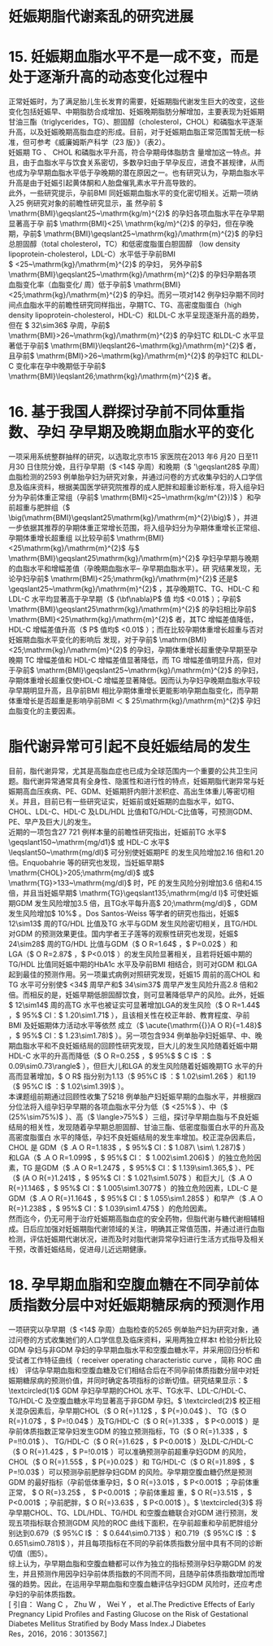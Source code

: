 # 妊娠期脂代谢紊乱的研究进展  
# 15. 妊娠期血脂水平不是一成不变，而是处于逐渐升高的动态变化过程中  
正常妊娠时，为了满足胎儿生长发育的需要，妊娠期脂代谢发生巨大的改变，这些变化包括妊娠早、中期脂肪合成增加、妊娠晚期脂肪分解增加，主要表现为妊娠期甘油三酯（triglycerides，TG）、胆固醇（cholesterol，CHOL）和磷脂水平逐渐升高，以及妊娠晚期高脂血症的形成。目前，对于妊娠期血脂正常范围暂无统一标准，但可参考《威廉姆斯产科学（23 版）》（表2）。  
妊娠期 TG 、 CHOL  和磷脂水平升高，符合孕期母体脂肪含 量增加这一特点。并且，由于血脂水平与饮食关系密切，多数孕妇由于早孕反应，进食不甚规律，从而也成为孕早期血脂水平低于孕晚期的潜在原因之一。也有研究认为，孕期血脂水平升高是由于妊娠引起黄体酮和人胎盘催乳素水平升高导致的。  
此外，一些研究提示，孕前BMI 同妊娠期血脂水平的变化密切相关。近期一项纳入25 例研究对象的前瞻性研究显示，虽  然孕前 $ \mathrm{BMI}\geqslant25~\mathrm{kg/m}^{2}$     的孕妇各项血脂水平在孕早期显著高于孕 前$ \mathrm{BMI}<25\ \mathrm{kg/m}^{2}$     的孕妇，但在孕晚期，孕前$ \mathrm{BMI}\geqslant25~\mathrm{kg}/\mathrm{m}^{2}$     的孕妇总胆固醇（total cholesterol，TC）和低密度脂蛋白胆固醇
（low density lipoprotein-cholesterol，LDL-C）水平低于孕前BMI    
 $ <25~\mathrm{kg}/\mathrm{m}^{2}$    的孕妇， 另外孕前$ \mathrm{BMI}\geqslant25~\mathrm{kg}/\mathrm{m}^{2}$    的孕妇孕期各项  血脂变化率（血脂变化/ 周）低于孕前$ \mathrm{BMI}<25\;\mathrm{kg}/\mathrm{m}^{2}$    的孕妇。而另一项对142 例孕妇孕期不同时间点血脂水平的前瞻性研究同样指出，孕期TC、TG、高密度脂蛋白（high density lipoprotein-cholesterol，HDL-C）和LDL-C 水平呈现逐渐升高的趋势，但在  $ 32\sim36$  孕周，孕前$ \mathrm{BMI}>26~\mathrm{kg}/\mathrm{m}^{2}$    的孕妇TC 和LDL-C 水平显著低于孕前$ \mathrm{BMI}\leqslant26~\mathrm{kg}/\mathrm{m}^{2}$     者，且孕前$ \mathrm{BMI}>26~\mathrm{kg}/\mathrm{m}^{2}$     的孕妇TC 和LDL-C 变化率在孕中晚期低于孕前$ \mathrm{BMI}\leqslant26\;\mathrm{kg}/\mathrm{m}^{2}$     者。  
# 16.  基于我国人群探讨孕前不同体重指数、孕妇 孕早期及晚期血脂水平的变化  
一项采用系统整群抽样的研究，以选取北京市15 家医院在2013 年6 月20 日至11 月30 日住院分娩，且行孕早期（$ <14$  孕周）和晚期（$ '\geqslant28$  孕周）血脂检测的2593 例单胎孕妇为研究对象，并通过问卷的方式收集孕妇的人口学信息及临床资料，根据美国医学研究院推荐的成人肥胖和超重诊断标准，将入组孕妇分为孕前体重正常组（孕前$ \mathrm{BMI}<25~\mathrm{kg/m^{2}})$ ）和孕前超重与肥胖组（$ \big(\mathrm{BMI}\geqslant25\mathrm{kg}/\mathrm{m}^{2}\big)$ ），并进一步依据其推荐的孕期体重正常增长范围，将入组孕妇分为孕期体重增长正常组、孕期体重增长超重组   以比较孕前$ \mathrm{BMI}<25\mathrm{kg}/\mathrm{m}^{2}$    与$ \mathrm{BMI}\geqslant25\mathrm{kg}/\mathrm{m}^{2}$     孕妇孕早期与晚期的血脂水平和增幅差值（孕晚期血脂水平– 孕早期血脂水平）。研  究结果发现，无论孕妇孕前$ \mathrm{BMI}<25\;\mathrm{kg}/\mathrm{m}^{2}$    还是$ \geqslant25~\mathrm{kg}/\mathrm{m}^{2}$    ，其孕晚期TC、TG、HDL-C 和LDL-C 水平均显著高于孕早期（$ {\bf\nabla}P$  值 均$ <0.01$ ）；孕前$ \mathrm{BMI}\geqslant25\mathrm{kg}/\mathrm{m}^{2}$     的孕妇相比孕前$ \mathrm{BMI}<25\mathrm{kg}/\mathrm{m}^{2}$    者，其TC 增幅差值降低，HDL-C 增幅差值升高（$ P$  值均$ <0.01$ ）；而在比较孕期体重增长超重与否对妊娠期血脂水平变化的影响后  发现，对于孕前$ \mathrm{BMI}<25\;\mathrm{kg}/\mathrm{m}^{2}$    的孕妇，孕期体重增长超重使孕早期至孕晚期 TC  增幅差值和 HDL-C  增幅差值显著降低，而 TG    增幅差值明显升高，但对于孕前$ \mathrm{BMI}\geqslant25~\mathrm{kg}/\mathrm{m}^{2}$    的孕妇，孕期体重增长超重仅使HDL-C 增幅差显著降低。因而认为孕妇孕晚期血脂水平较孕早期明显升高，且孕前BMI 相比孕期体重增长更能影响孕期血脂变化，而孕期体重增长是否超重是影响孕前BMI ＜  $ 25\mathrm{kg}/\mathrm{m}^{2}$    孕妇血脂变化的主要因素。  
#  脂代谢异常可引起不良妊娠结局的发生  
目前，脂代谢异常，尤其是高脂血症也已成为全球范围内一个重要的公共卫生问题。脂代谢异常通常具有全身性、隐匿性和进行性的特点，妊娠期脂代谢异常与妊娠期高血压疾病、PE、GDM、妊娠期肝内胆汁淤积症、高出生体重儿等密切相关。并且，目前已有一些研究证实，妊娠前或妊娠期的血脂水平，如TG、CHOL、LDL-C、HDL-C 及LDL/HDL 比值和TG/HDL-C比值等，可预测GDM、PE、早产及巨大儿的发生。  
近期的一项包含27 721 例样本量的前瞻性研究指出，妊娠前TG 水平$ \geqslant150~\mathrm{mg/d1}$     或 HDL-C 水平$ \leqslant50~\mathrm{mg/dl}$     可分别使妊娠期PE 的发生风险增加2.16 倍和1.20 倍。Enquobahrie 等的研究也发现，当妊娠早期$ \mathrm{CHOL}>205\;\mathrm{mg/dl}$     或$ \mathrm{TG}>133~\mathrm{mg/dl}$     时，PE 的发生风险分别增加3.6 倍和4.15 倍，并且当妊娠早期$ \mathrm{TG}\geqslant135\;\mathrm{mg/d l}$     可使妊娠期GDM 发生风险增加3.5 倍，且TG水平每升高$ 20\;\mathrm{mg/dl}$    ，GDM 发生风险增加$ 10\%$ 。Dos Santos-Weiss 等学者的研究也指出，妊娠$ 12\sim13$  周的TG/HDL 比值及TG 水平与GDM 发生风险密切相关，且TG/HDL 对GDM 的预测效果更佳。国内学者王子莲等的观察性研究也发现，妊娠$ 24\sim28$  周的TG/HDL 比值与GDM（$ O R=1.64$ ，$ P=0.02$ ）和  
LGA（$ O R=2.87$ ，$ P<0.01$ ）的发生风险显著相关，且若将妊娠中期的TG/HDL 比值同妊娠中期的HbA1c 水平及孕前BMI 相结合，则可对GDM 和LGA 起到最佳的预测作用。另一项巢式病例对照研究发现，妊娠15 周前的高CHOL 和TG 水平可分别使$ <34$  周早产和$ 34\sim37$  周早产发生风险升高2.8 倍和2 倍。而相反的是，妊娠早期低胆固醇饮食，则可显著降低早产的风险。此外，妊娠$ 12\sim14$  周的高TG 水平也被证实可显著增加LGA的发生风险（$ O R=1.44$ ，$ 95\%$  CI：$ 1.20\sim1.71$ ），且该相关性在校正年龄、教育程度、孕前 BMI  及妊娠期体力活动水平等依然 成立（$ \acute{\mathrm{{}}A O R}{=1.48}$    ，$ 95\%$  CI：$ 1.23\sim1.78)$ ）。另一项包含934 例单胎孕妇妊娠早、中、晚期血脂水平和不良妊娠结局的回顾性研究发现，巨大儿的发生风险随着妊娠中期HDL-C 水平的升高而降低（$ O R=0.25$ ，$ 95\%$  $ C I$ ：$ 0.09\sim0.73\rangle$ ），但巨大儿和LGA 的发生风险随着妊娠晚期TG 水平的升高而显著增加，$ O R$  指分别为1.13（$ 95\%C I$ ：$ 1.02\sim1.26$ ）和1.19（$ 95\%C I$ ：$ 1.02\sim1.39)$ ）。  
本课题组前期通过回顾性收集了5218 例单胎产妇妊娠早期的血脂水平，并根据四分位法将入组孕妇孕早期的各项血脂水平分为低（$ <25\%$ ）、中（$ (25\%\sim75\%)$ ）、高（$ \langle>75\%$ ）三组，探讨孕早期血脂与不良妊娠结局的相关性，发现随着孕早期总胆固醇、甘油三酯、低密度脂蛋白水平的升高及高密度脂蛋白 水平的降低，孕妇不良妊娠结局的发生率增加。校正混杂因素后，CHOL 是 GDM（$ .A O R=1.183$ ，$ 95\%$  CI：$ 1.087\ \sim\ 1.287)$ ）  
和LGA（$ .A O R=1.099$ ，$ 95\%$  CI： $ 1.002\sim1.206)$ ）的独立危险因素，TG 是GDM（$ .A O R=1.247$ ，$ 95\%$  CI：$ 1.139\sim1.365,$ ）、PE（$ (A O R{=}1.241$ ，$ 95\%$  CI：$ 1.021\sim1.507$ ）和巨大儿（$ .A O R{=}1.146$ ，$ 95\%$  CI：$ 1.005\sim1.3077$ ）的独立危险因素，LDL-C 是GDM（$ .A O R{=}1.164$ ，$ 95\%$  CI：$ 1.055\sim1.285\$ ）和早产（$ .A O R{=}1.238$ ，$ 95\%$  CI：$ 1.039\sim1.475$ ）的危险因素。  
然而迄今，仍无可用于治疗妊娠期高脂血症的安全药物，但脂代谢与糖代谢相辅相成。日后应加强对妊娠期脂代谢领域的关注，明确其正常值范围，并通过进行血脂检测，评估妊娠期代谢状况，进而及时对脂代谢异常孕妇进行生活方式指导及相关干预，改善妊娠结局，促进母儿近远期健康。  
# 18. 孕早期血脂和空腹血糖在不同孕前体质指数分层中对妊娠期糖尿病的预测作用  
一项研究以孕早期（$ <14$  孕周）血脂检查的5265 例单胎产妇为研究对象，通过问卷的方式收集她们的人口学信息及临床资料，采用两独立样本t 检验分析比较GDM 孕妇与非GDM 孕妇的孕早期血脂水平和空腹血糖水平，并采用回归分析和受试者工作特征曲线（ receiver operating characteristic curve ，简称 ROC  曲线） 评估孕早期血脂和空腹血糖及它们相结合后在不同孕前体质指数分层中对妊娠期糖尿病的预测价值，并同时确定各项指标的诊断切值。研究结果显示：$ \textcircled{1}$    GDM 孕妇孕早期的CHOL 水平、TG水平、LDL-C/HDL-C、TG/HDL-C 及空腹血糖水平均显著高于非GDM 孕妇。$ \textcircled{2}$    校正相关混杂因素后，孕早期CHOL（$ O R{=}1.12$ ，$ P{=}0.04$ ）、 TG（$ O R{=}1.07$ ，$ P=\!0.04$ ）及TG/HDL-C（$ O R{=}1.33$ ， $ P<0.001$ ）是孕前体质指数正常孕妇发生GDM 的独立预测指标，TG（$ O R{=}1.33$ ，$ P=\!\!0.01$ ）、 TG/HDL-C（$ O R{=}1.62$ ，$ P<0.001$ ）及LDL-C/HDL-C（$ O R{=}1.42$ ，$ P=\!0.01$ ）可以准确预测孕前超重孕妇GDM 的风险，CHOL（$ O R{=}1.55$ ，$ P{=}0.02$ ）和 TG/HDL-C（$ O R{=}1.89$ ，$ P=\!0.03$ ）可以预测孕前肥胖孕妇GDM 的风险。孕早期空腹血糖仍然是预测GDM 的最好指标（孕前低体重孕妇，$ O R{=}3.01$ ，$ P<0.001$  ；孕前体重正常， $ O R{=}3.25$  ， $ P<0.001$  ；孕前体重超 重，$ O R{=}3.51$ ，$ P<0.001$ ；孕前肥胖，$ O R{=}3.63$ ，$ P<0.001$ ）。$ \textcircled{3}$    将孕早期CHOL、TG、LDL/HDL、TG/HDL 和空腹血糖联合对GDM 进行预测，发现五项指标联合预测GDM 风险的ROC 曲线下面积，在孕前超重和孕前肥胖组分别达到0.679（$ 95\%C I$ ： $ 0.644\sim0.713$ ）和0.719（$ 95\%C I$ ：$ 0.651\sim0.781)$ ），并且每项指标在不同的孕前体质指数分层中具有不同的诊断切值（图5）。  
综上认为，孕早期血脂和空腹血糖都可以作为独立的指标预测孕妇孕期GDM 的发生，并且预测作用因孕妇孕前体质指数的不同而不同，且随孕前体质指数增加而增强的趋势。因此，在运用孕早期血脂和空腹血糖评估孕妇GDM 风险时，还应考虑孕妇的孕前体质指数。  
[  引自： Wang C ， Zhu W ， Wei Y ， et al.The Predictive Effects of Early Pregnancy Lipid Proﬁles and  Fasting Glucose on the Risk of Gestational Diabetes Mellitus Stratiﬁed by Body Mass Index.J Diabetes  
Res，2016，2016：3013567.]  
